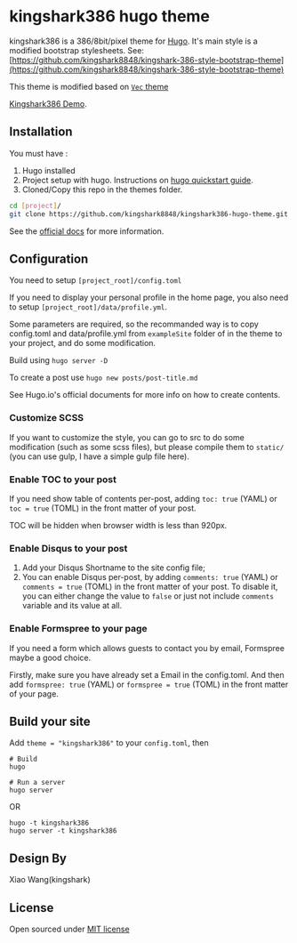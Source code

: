 # kingshark386 hugo theme

kingshark386 is a 386/8bit/pixel theme for [Hugo](http://gohugo.io/). It's main style is a modified bootstrap stylesheets. See:
[https://github.com/kingshark8848/kingshark-386-style-bootstrap-theme](https://github.com/kingshark8848/kingshark-386-style-bootstrap-theme)

This theme is modified based on [`Vec` theme](https://github.com/IvanChou/hugo-theme-vec)

[Kingshark386 Demo](https://www.kingsharkworld.com/).

## Installation

You must have : 

1. 	Hugo installed
2. Project setup with hugo. Instructions on [hugo quickstart guide](https://gohugo.io/overview/quickstart/).
3. Cloned/Copy this repo in the themes folder.  
```sh
cd [project]/
git clone https://github.com/kingshark8848/kingshark386-hugo-theme.git themes/kingshark386
```
See the [official docs](http://gohugo.io/themes/installing) for more information.

## Configuration

You need to setup `[project_root]/config.toml`

If you need to display your personal profile in the home page, you also need to setup `[project_root]/data/profile.yml`. 

Some parameters are required, so the recommanded way is to copy config.toml and data/profile.yml from `exampleSite` folder of in the theme to your project, and do some modification.

Build using ```hugo server -D```  

To create a post use ```hugo new posts/post-title.md```

See Hugo.io's official documents for more info on how to create contents.

### Customize SCSS

If you want to customize the style, you can go to src to do some modification (such as some scss files), but please compile them to `static/` (you can use gulp, I have a simple gulp file here).  

### Enable TOC to your post

If you need show table of contents per-post, adding `toc: true` (YAML) or `toc = true` (TOML) in the front matter of your post.

TOC will be hidden when browser width is less than 920px.

### Enable Disqus to your post

1. Add your Disqus Shortname to the site config file;
2. You can enable Disqus per-post, by adding `comments: true` (YAML) or `comments = true` (TOML) in the front matter of your post. To disable it, you can either change the value to `false` or just not include `comments` variable and its value at all. 

### Enable Formspree to your page

If you need a form which allows guests to contact you by email, Formspree maybe a good choice.

Firstly, make sure you have already set a Email in the config.toml. And then add `formspree: true` (YAML) or `formspree = true` (TOML) in the front matter of your page.

## Build your site

Add `theme = "kingshark386"` to your `config.toml`, then

```
# Build
hugo

# Run a server
hugo server
```
OR

```
hugo -t kingshark386
hugo server -t kingshark386
```


## Design By

Xiao Wang(kingshark)

## License

Open sourced under [MIT license](https://github.com/kingshark8848/kingshark386-hugo-theme/blob/master/LICENSE.md)

